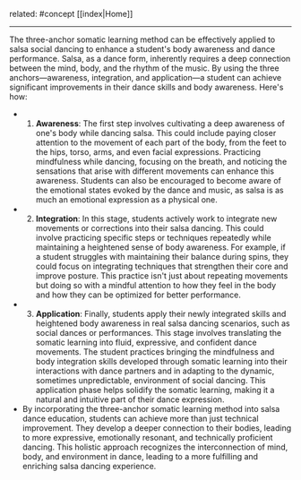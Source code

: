 related: #concept  [[index|Home]]

---
The three-anchor somatic learning method can be effectively applied to salsa social dancing to enhance a student's body awareness and dance performance. Salsa, as a dance form, inherently requires a deep connection between the mind, body, and the rhythm of the music. By using the three anchors—awareness, integration, and application—a student can achieve significant improvements in their dance skills and body awareness. Here's how:
- 1. **Awareness**: The first step involves cultivating a deep awareness of one's body while dancing salsa. This could include paying closer attention to the movement of each part of the body, from the feet to the hips, torso, arms, and even facial expressions. Practicing mindfulness while dancing, focusing on the breath, and noticing the sensations that arise with different movements can enhance this awareness. Students can also be encouraged to become aware of the emotional states evoked by the dance and music, as salsa is as much an emotional expression as a physical one.
- 2. **Integration**: In this stage, students actively work to integrate new movements or corrections into their salsa dancing. This could involve practicing specific steps or techniques repeatedly while maintaining a heightened sense of body awareness. For example, if a student struggles with maintaining their balance during spins, they could focus on integrating techniques that strengthen their core and improve posture. This practice isn't just about repeating movements but doing so with a mindful attention to how they feel in the body and how they can be optimized for better performance.
- 3. **Application**: Finally, students apply their newly integrated skills and heightened body awareness in real salsa dancing scenarios, such as social dances or performances. This stage involves translating the somatic learning into fluid, expressive, and confident dance movements. The student practices bringing the mindfulness and body integration skills developed through somatic learning into their interactions with dance partners and in adapting to the dynamic, sometimes unpredictable, environment of social dancing. This application phase helps solidify the somatic learning, making it a natural and intuitive part of their dance expression.
- By incorporating the three-anchor somatic learning method into salsa dance education, students can achieve more than just technical improvement. They develop a deeper connection to their bodies, leading to more expressive, emotionally resonant, and technically proficient dancing. This holistic approach recognizes the interconnection of mind, body, and environment in dance, leading to a more fulfilling and enriching salsa dancing experience.